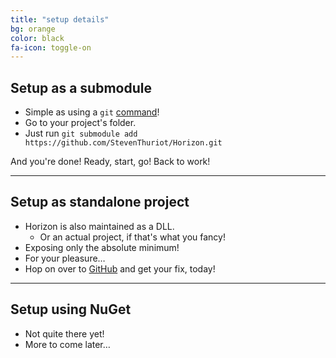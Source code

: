 ```yaml
---
title: "setup details"
bg: orange
color: black
fa-icon: toggle-on
---
```


## Setup as a submodule

- Simple as using a `git` [command](http://git-scm.com/book/en/v2/Git-Tools-Submodules)!
- Go to your project's folder.
- Just run `git submodule add https://github.com/StevenThuriot/Horizon.git`

And you're done! Ready, start, go! Back to work!

-------------------------


## Setup as standalone project

- Horizon is also maintained as a DLL.
	- Or an actual project, if that's what you fancy!
- Exposing only the absolute minimum!
- For your pleasure…
- Hop on over to [GitHub](https://github.com/StevenThuriot/Horizon-project) and get your fix, today!

-------------------------


## Setup using NuGet

- Not quite there yet! 
- More to come later…